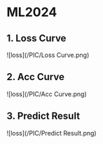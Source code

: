 # ML2024

## 1. Loss Curve
![loss](/PIC/Loss Curve.png)

## 2. Acc Curve
![loss](/PIC/Acc Curve.png)

## 3. Predict Result
![loss](/PIC/Predict Result.png)
